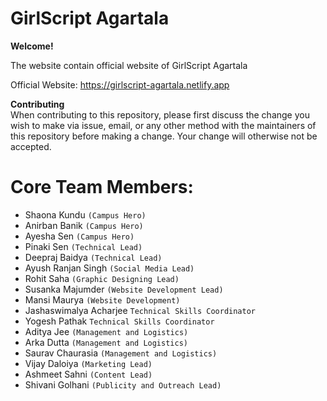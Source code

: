 # GirlScript Agartala

<b>Welcome!</b>

The website contain official website of GirlScript Agartala

Official Website: https://girlscript-agartala.netlify.app

<b>Contributing</b><br>
When contributing to this repository, please first discuss the change you wish to make via issue, email, or any other method with the maintainers of this repository before making a change. Your change will otherwise not be accepted.

# Core Team Members:

- Shaona Kundu            `(Campus Hero)`
- Anirban Banik           `(Campus Hero)`
- Ayesha Sen              `(Campus Hero)`
- Pinaki Sen              `(Technical Lead)`
- Deepraj Baidya          `(Technical Lead)`
- Ayush Ranjan Singh      `(Social Media Lead)`
- Rohit Saha              `(Graphic Designing Lead)`
- Susanka Majumder        `(Website Development Lead)`
- Mansi Maurya            `(Website Development)`
- Jashaswimalya Acharjee	`Technical Skills Coordinator`
- Yogesh Pathak	          `Technical Skills Coordinator`
- Aditya Jee              `(Management and Logistics)`
- Arka Dutta              `(Management and Logistics)`
- Saurav Chaurasia        `(Management and Logistics)`
- Vijay Daloiya           `(Marketing Lead)`
- Ashmeet Sahni           `(Content Lead)`
- Shivani Golhani         `(Publicity and Outreach Lead)`

